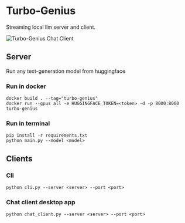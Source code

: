 # Turbo-Genius
Streaming local llm server and client.

![Turbo-Genius Chat Client](assets/chat_client.gif)

## Server
Run any text-generation model from huggingface

### Run in docker
    docker build . --tag="turbo-genius"
    docker run --gpus all -e HUGGINGFACE_TOKEN=<token> -d -p 8000:8000 turbo-genius

### Run in terminal
    pip install -r requirements.txt
    python main.py --model <model>


## Clients

### Cli
    python cli.py --server <server> --port <port>

### Chat client desktop app
    python chat_client.py --server <server> --port <port>
